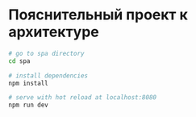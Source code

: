 # Пояснительный проект к архитектуре

``` bash
# go to spa directory
cd spa

# install dependencies
npm install

# serve with hot reload at localhost:8080
npm run dev

